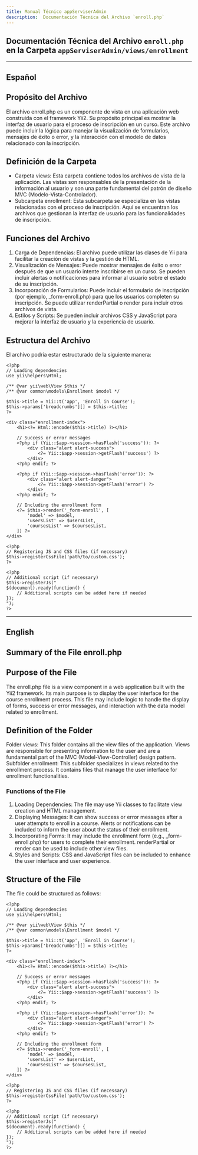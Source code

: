```yaml
---
title: Manual Técnico appServiserAdmin
description:  Documentación Técnica del Archivo `enroll.php`
---
```


## Documentación Técnica del Archivo `enroll.php` en la Carpeta `appServiserAdmin/views/enrollment`

---

## Español

## Propósito del Archivo
El archivo enroll.php es un componente de vista en una aplicación web construida con el framework Yii2. Su propósito principal es mostrar la interfaz de usuario para el proceso de inscripción en un curso. Este archivo puede incluir la lógica para manejar la visualización de formularios, mensajes de éxito o error, y la interacción con el modelo de datos relacionado con la inscripción.

## Definición de la Carpeta
- Carpeta views: Esta carpeta contiene todos los archivos de vista de la aplicación. Las vistas son responsables de la presentación de la información al usuario y son una parte fundamental del patrón de diseño MVC (Modelo-Vista-Controlador).
- Subcarpeta enrollment: Esta subcarpeta se especializa en las vistas relacionadas con el proceso de inscripción. Aquí se encuentran los archivos que gestionan la interfaz de usuario para las funcionalidades de inscripción.

## Funciones del Archivo
1. Carga de Dependencias: El archivo puede utilizar las clases de Yii para facilitar la creación de vistas y la gestión de HTML.
2. Visualización de Mensajes:
Puede mostrar mensajes de éxito o error después de que un usuario intente inscribirse en un curso.
Se pueden incluir alertas o notificaciones para informar al usuario sobre el estado de su inscripción.
3. Incorporación de Formularios:
Puede incluir el formulario de inscripción (por ejemplo, _form-enroll.php) para que los usuarios completen su inscripción.
Se puede utilizar renderPartial o render para incluir otros archivos de vista.
4. Estilos y Scripts:
Se pueden incluir archivos CSS y JavaScript para mejorar la interfaz de usuario y la experiencia de usuario.

## Estructura del Archivo
El archivo podría estar estructurado de la siguiente manera:

```
<?php
// Loading dependencies
use yii\helpers\Html;

/** @var yii\web\View $this */
/** @var common\models\Enrollment $model */

$this->title = Yii::t('app', 'Enroll in Course');
$this->params['breadcrumbs'][] = $this->title;
?>

<div class="enrollment-index">
    <h1><?= Html::encode($this->title) ?></h1>

    // Success or error messages
    <?php if (Yii::$app->session->hasFlash('success')): ?>
        <div class="alert alert-success">
            <?= Yii::$app->session->getFlash('success') ?>
        </div>
    <?php endif; ?>

    <?php if (Yii::$app->session->hasFlash('error')): ?>
        <div class="alert alert-danger">
            <?= Yii::$app->session->getFlash('error') ?>
        </div>
    <?php endif; ?>

    // Including the enrollment form
    <?= $this->render('_form-enroll', [
        'model' => $model,
        'usersList' => $usersList,
        'coursesList' => $coursesList,
    ]) ?>
</div>

<?php
// Registering JS and CSS files (if necessary)
$this->registerCssFile('path/to/custom.css');
?>

<?php 
// Additional script (if necessary)
$this->registerJs("
$(document).ready(function() {
    // Additional scripts can be added here if needed
});
");
?>
```

----

## English

## Summary of the File enroll.php

## Purpose of the File
The enroll.php file is a view component in a web application built with the Yii2 framework. Its main purpose is to display the user interface for the course enrollment process. This file may include logic to handle the display of forms, success or error messages, and interaction with the data model related to enrollment.

## Definition of the Folder
Folder views: This folder contains all the view files of the application. Views are responsible for presenting information to the user and are a fundamental part of the MVC (Model-View-Controller) design pattern.
Subfolder enrollment: This subfolder specializes in views related to the enrollment process. It contains files that manage the user interface for enrollment functionalities.

### Functions of the File
1. Loading Dependencies: The file may use Yii classes to facilitate view creation and HTML management.
2. Displaying Messages:
It can show success or error messages after a user attempts to enroll in a course.
Alerts or notifications can be included to inform the user about the status of their enrollment.
3. Incorporating Forms:
It may include the enrollment form (e.g., _form-enroll.php) for users to complete their enrollment.
renderPartial or render can be used to include other view files.
4. Styles and Scripts:
CSS and JavaScript files can be included to enhance the user interface and user experience.

## Structure of the File
The file could be structured as follows:

```
<?php
// Loading dependencies
use yii\helpers\Html;

/** @var yii\web\View $this */
/** @var common\models\Enrollment $model */

$this->title = Yii::t('app', 'Enroll in Course');
$this->params['breadcrumbs'][] = $this->title;
?>

<div class="enrollment-index">
    <h1><?= Html::encode($this->title) ?></h1>

    // Success or error messages
    <?php if (Yii::$app->session->hasFlash('success')): ?>
        <div class="alert alert-success">
            <?= Yii::$app->session->getFlash('success') ?>
        </div>
    <?php endif; ?>

    <?php if (Yii::$app->session->hasFlash('error')): ?>
        <div class="alert alert-danger">
            <?= Yii::$app->session->getFlash('error') ?>
        </div>
    <?php endif; ?>

    // Including the enrollment form
    <?= $this->render('_form-enroll', [
        'model' => $model,
        'usersList' => $usersList,
        'coursesList' => $coursesList,
    ]) ?>
</div>

<?php
// Registering JS and CSS files (if necessary)
$this->registerCssFile('path/to/custom.css');
?>

<?php 
// Additional script (if necessary)
$this->registerJs("
$(document).ready(function() {
    // Additional scripts can be added here if needed
});
");
?>
```